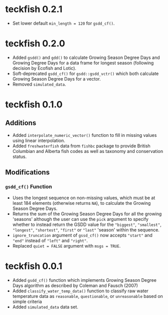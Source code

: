<!-- NEWS.md is maintained by https://fledge.cynkra.com, contributors should not edit this file -->

# teckfish 0.2.1

- Set lower default `min_length = 120` for `gsdd_cf()`.

# teckfish 0.2.0

- Added `gsdd()` and `gdd()` to calculate Growing Season Degree Days and Growing Degree Days for a data frame for longest season (following decision by Ecofish and Lotic).
- Soft-deprecated `gsdd_cf()` for `gsdd::gsdd_vctr()` which both calculate Growing Season Degree Days for a vector.
- Removed `simulated_data`.

# teckfish 0.1.0

## Additions

- Added `interpolate_numeric_vector()` function to fill in missing values using linear interpolation.
- Added `freshwaterfish` data from `fishbc` package to provide British Columbian and Alberta fish codes as well as taxonomy and conservation status.

## Modifications

### `gsdd_cf()` Function

- Uses the longest sequence on non-missing values, which must be at least 184 elements (otherwise returns `NA`), to calculate the Growing Season Degree Days.
- Returns the sum of the Growing Season Degree Days for all the growing 'seasons' although the user can use the `pick` argument to specify whether to instead return the GSDD value for the `"biggest"`, `"smallest"`, `"longest"`, `"shortest"`, `"first"` or `"last"` 'season' within the sequence.
- `ignore_truncation` argument of `gssd_cf()` now accepts `"start"` and `"end"` instead of
`"left"` and `"right"`.
- Replaced `quiet = FALSE` argument with `msgs = TRUE`.

# teckfish 0.0.1

- Added `gsdd_cf()` function which implements Growing Season Degree Days
algorithm as described by Coleman and Fausch (2007)
- Added `classify_water_temp_data()` function to classify raw water temperature
data as `reasonable`, `questionable`, or `unreasonable` based on 
simple criteria
- Added `simulated_data` data set.
